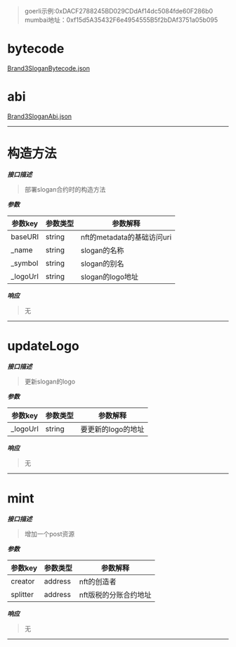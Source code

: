 > goerli示例:0xDACF2788245BD029CDdAf14dc5084fde60F286b0
> mumbai地址：0xf15d5A35432F6e4954555B5f2bDAf3751a05b095

# bytecode

[Brand3SloganBytecode.json](Brand3SloganBytecode.json)

# abi

[Brand3SloganAbi.json](Brand3SloganAbi.json)

---

# 构造方法

***接口描述***
> 部署slogan合约时的构造方法

***参数***

| 参数key    | 参数类型   | 参数解释                 |
|----------|--------|----------------------|
| baseURI  | string | nft的metadata的基础访问uri |
| _name    | string | slogan的名称            |
| _symbol  | string | slogan的别名            |
| _logoUrl | string | slogan的logo地址        |

***响应***
> 无
---

# updateLogo

***接口描述***
> 更新slogan的logo

***参数***

| 参数key    | 参数类型   | 参数解释        |
|----------|--------|-------------|
| _logoUrl | string | 要更新的logo的地址 |

***响应***
> 无
---

# mint

***接口描述***
> 增加一个post资源

***参数***

| 参数key    | 参数类型    | 参数解释         |
|----------|---------|--------------|
| creator  | address | nft的创造者      |
| splitter | address | nft版税的分账合约地址 |

***响应***
> 无
---